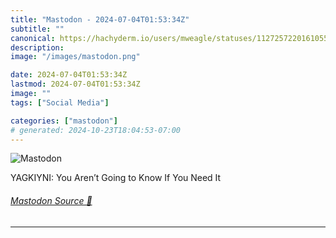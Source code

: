 ```yaml
---
title: "Mastodon - 2024-07-04T01:53:34Z"
subtitle: ""
canonical: https://hachyderm.io/users/mweagle/statuses/112725722016105521
description:
image: "/images/mastodon.png"

date: 2024-07-04T01:53:34Z
lastmod: 2024-07-04T01:53:34Z
image: ""
tags: ["Social Media"]

categories: ["mastodon"]
# generated: 2024-10-23T18:04:53-07:00
---
```

![Mastodon](/images/mastodon.png)

<p>YAGKIYNI: You Aren’t Going to Know If You Need It</p>


###### [Mastodon Source 🐘](https://hachyderm.io/@mweagle/112725722016105521)

___
